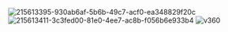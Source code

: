 ![215613395-930ab6af-5b6b-49c7-acf0-ea348829f20c](https://user-images.githubusercontent.com/19508013/228092834-b737cf27-aef2-4c06-af1f-8641492e38fa.png)
![215613411-3c3fed00-81e0-4ee7-ac8b-f056b6e933b4](https://user-images.githubusercontent.com/19508013/228092855-ec336f9f-3fb3-4f63-a568-abd24fe7f74a.png)
![v360](https://user-images.githubusercontent.com/19508013/229365790-91b3dd35-cdb4-40b4-aee4-c53b20cd6f5e.jpeg)
